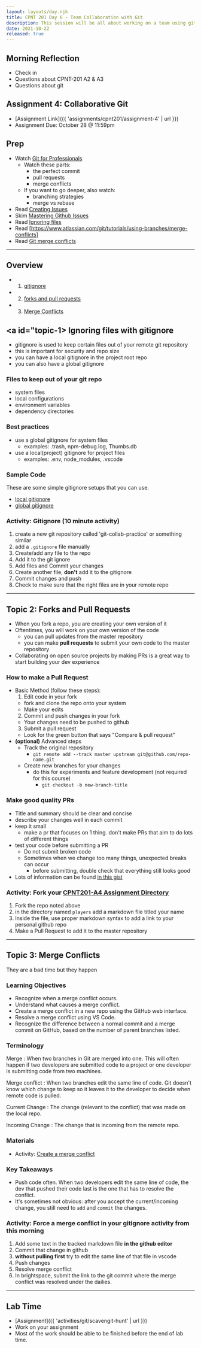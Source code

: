 ```yaml
---
layout: layouts/day.njk
title: CPNT 201 Day 6 - Team Collaboration with Git
description: This session will be all about working on a team using git. We will practice methods of .
date: 2021-10-22
released: true
---
```


## Morning Reflection

- Check in
- Questions about CPNT-201 A2 & A3
- Questions about git

## Assignment 4: Collaborative Git

- [Assignment Link]({{ 'assignments/cpnt201/assignment-4' | url }})
- Assignment Due: October 28 @ 11:59pm

## Prep

- Watch [Git for Professionals](https://youtu.be/Uszj_k0DGsg?t=88)
  - Watch these parts:
    - the perfect commit
    - pull requests
    - merge conflicts
  - If you want to go deeper, also watch:
    - branching strategies
    - merge vs rebase
- Read [Creating Issues](https://docs.github.com/en/github/managing-your-work-on-github/creating-an-issue)
- Skim [Mastering Github Issues](https://guides.github.com/features/issues/)
- Read [Ignoring files](https://docs.github.com/en/free-pro-team@latest/github/using-git/ignoring-files)
- Read [https://www.atlassian.com/git/tutorials/using-branches/merge-conflicts]
- Read [Git merge conflicts](https://www.atlassian.com/git/tutorials/using-branches/merge-conflicts)

---

## Overview

- 1. [gitignore](#topic-1)
- 2. [forks and pull requests](#topic-2)
- 3. [Merge Conflicts](#topic-3)

## <a id="topic-1></a> Ignoring files with gitignore

- gitignore is used to keep certain files out of your remote git repository
- this is important for security and repo size
- you can have a local gitignore in the project root repo
- you can also have a global gitignore

### Files to keep out of your git repo

- system files
- local configurations
- environment variables
- dependency directories

### Best practices

- use a global gitignore for system files
  - examples: .trash, npm-debug.log, Thumbs.db
- use a local(project) gitignore for project files
  - examples: .env, node_modules, .vscode

### Sample Code

These are some simple gitignore setups that you can use.

- [local gitignore](https://gist.github.com/lilyx13/55f2f92d520dc40de4a5129cfd70e26c)
- [global gitignore](https://gist.github.com/subfuzion/db7f57fff2fb6998a16c)

### Activity: Gitignore (10 minute activity)

1. create a new git repository called 'git-collab-practice' or something similar
2. add a `.gitignore` file manually
3. Create/add any file to the repo
4. Add it to the git ignore
5. Add files and Commit your changes
6. Create another file, **don't** add it to the gitignore
7. Commit changes and push
8. Check to make sure that the right files are in your remote repo

---

## <a id="topic-2"></a>Topic 2: Forks and Pull Requests

- When you fork a repo, you are creating your own version of it
- Oftentimes, you will work on your own version of the code
  - you can pull updates from the master repository
  - you can make **pull requests** to submit your own code to the master repository
- Collaborating on open source projects by making PRs is a great way to start building your dev experience

### How to make a Pull Request

- Basic Method (follow these steps):
  1. Edit code in your fork
  - fork and clone the repo onto your system
  - Make your edits
  2. Commit and push changes in your fork
  - Your changes need to be pushed to github
  3. Submit a pull request
  - Look for the green button that says "Compare & pull request"
- **(optional)** Advanced steps
  - Track the original repository
    - `git remote add --track master upstream git@github.com/repo-name.git`
  - Create new branches for your changes
    - do this for experiments and feature development (not required for this course)
      - `git checkout -b new-branch-title`

### Make good quality PRs

- Title and summary should be clear and concise
- describe your changes well in each commit
- keep it small
  - make a pr that focuses on 1 thing. don't make PRs that aim to do lots of different things
- test your code before submitting a PR
  - Do not submit broken code
  - Sometimes when we change too many things, unexpected breaks can occur
    - before submitting, double check that everything still looks good
- Lots of information can be found [in this gist](https://gist.github.com/mikepea/863f63d6e37281e329f8)

### Activity: Fork your [CPNT201-A4 Assignment Directory](https://github.com/sait-wbdv/scavengit-game)

1. Fork the repo noted above
2. in the directory named `players` add a markdown file titled your name
3. Inside the file, use proper markdown syntax to add a link to your personal github repo
4. Make a Pull Request to add it to the master repository

---

## <a id="topic-3"></a>Topic 3: Merge Conflicts

They are a bad time but they happen

### Learning Objectives

- Recognize when a merge conflict occurs.
- Understand what causes a merge conflict.
- Create a merge conflict in a new repo using the GitHub web interface.
- Resolve a merge conflict using VS Code.
- Recognize the difference between a normal commit and a merge commit on GitHub, based on the number of parent branches listed.

### Terminology

Merge
: When two branches in Git are merged into one. This will often happen if two developers are submitted code to a project or one developer is submitting code from two machines.

Merge conflict
: When two branches edit the same line of code. Git doesn't know which change to keep so it leaves it to the developer to decide when remote code is pulled.

Current Change
: The change (relevant to the conflict) that was made on the local repo.

Incoming Change
: The change that is incoming from the remote repo.

### Materials

- Activity: [Create a merge conflict](https://gist.github.com/acidtone/d8c2e285c9b25fcb7443a4f0f4e4b4e6)

### Key Takeaways

- Push code often. When two developers edit the same line of code, the dev that pushed their code last is the one that has to resolve the conflict.
- It's sometimes not obvious: after you accept the current/incoming change, you still need to `add` and `commit` the changes.

### Activity: Force a merge conflict in your gitignore activity from this morning

1. Add some text in the tracked markdown file **in the github editor**
2. Commit that change in github
3. **without pulling first** try to edit the same line of that file in vscode
4. Push changes
5. Resolve merge conflict
6. In brightspace, submit the link to the git commit where the merge conflict was resolved under the dailies.

---

## Lab Time

- [Assignment]({{ 'activities/git/scavengit-hunt' | url }})
- Work on your assignment
- Most of the work should be able to be finished before the end of lab time.
